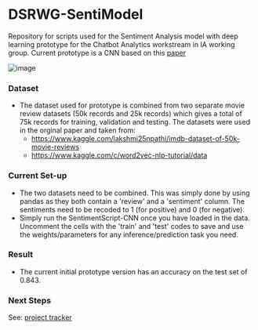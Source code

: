# DSRWG-SentiModel
Repository for scripts used for the Sentiment Analysis model with deep learning prototype for the Chatbot Analytics workstream in IA working group.
Current prototype is a CNN based on this [paper](https://arxiv.org/ftp/arxiv/papers/2006/2006.03541.pdf)

![image](https://user-images.githubusercontent.com/50050912/157023128-fa016fbe-f2c5-463e-b900-2120301690f2.png)

### Dataset
- The dataset used for prototype is combined from two separate movie review datasets (50k records and 25k records) which gives a total of 75k records for training, validation and testing. The datasets were used in the orginal paper and taken from:
  - https://www.kaggle.com/lakshmi25npathi/imdb-dataset-of-50k-movie-reviews
  - https://www.kaggle.com/c/word2vec-nlp-tutorial/data

### Current Set-up
- The two datasets need to be combined. This was simply done by using pandas as they both contain a 'review' and a 'sentiment' column. The sentiments need to be recoded to 1 (for positive) and 0 (for negative).
- Simply run the SentimentScript-CNN once you have loaded in the data. Uncomment the cells with the 'train' and 'test' codes to save and use the weights/parameters for any inference/prediction task you need. 

### Result
- The current initial prototype version has an accuracy on the test set of 0.843.

### Next Steps
See: [project tracker](https://capgemini.sharepoint.com/:x:/r/sites/DataScienceResearchDSRWG/Shared%20Documents/General/project_tracker.xlsx?d=w0033b3549f974dbc89cb0a711a0c8e73&csf=1&web=1&e=x7JwJK)
